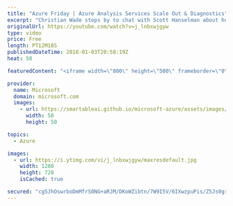 ```yaml
---
title: "Azure Friday | Azure Analysis Services Scale Out & Diagnostics"
excerpt: "Christian Wade stops by to chat with Scott Hanselman about how to use Azure Analysis Services diagnostic logging and query scale out. These features provide high scalability and monitoring for IT-owned \"corporate BI\" and are much easier to set up in Azure than on-premises.  For more information, see:"
originalUrl: https://youtube.com/watch?v=j_lnbxwjgyw
type: video
price: Free
length: PT12M18S
publishedDateTime: 2018-01-03T20:58:19Z
heat: 50

featuredContent: "<iframe width=\"800\" height=\"500\" frameborder=\"0\" src=\"https://www.youtube.com/embed/j_lnbxwjgyw\" allow=\"accelerometer; autoplay; encrypted-media; gyroscope; picture-in-picture\" allowfullscreen></iframe>"

provider:
  name: Microsoft
  domain: microsoft.com
  images:
    - url: https://smartableai.github.io/microsoft-azure/assets/images/organizations/microsoft.com-50x50.jpg
      width: 50
      height: 50

topics:
  - Azure

images:
  - url: https://i.ytimg.com/vi/j_lnbxwjgyw/maxresdefault.jpg
    width: 1280
    height: 720
    isCached: true

secured: "cg5JhOswrboDmMfrS0NG+aRJM/DKoWZibtn/7W9I5V/6IXwzpuPis/Z5Js0grPUjF6sx3KHIlqvJKM/rmecIw9jeRAMuE28RZuaDK3ymO5qVrmA6BKIGr9Kj+evYDo+JvYRfnUXfHWuIe+ksLJZJIZf4mZcw9JL5dQnxPY9Esqbb+rT0yoxOszocguKhr1Okpy//wrVbKDsf1mT/eXya5/Bq68ZQCAgvwQ+8QoUaP6oJdb8pBMOLhFCyT6rjF7LAaS5IMblgPjYdWxec4j03XhVWkdhaDW3B0H/e41xqTZ3fcbnufT2wB3aqsoyJFuQOmxl0pXrnf5UfsQ8gPF3R9iE8hJfdYrCRZ8cvaUtRjCvhWO7YC6DE5LqZIaqW5MPZ4a20O4sCe0l1wZeEDwtUKnknCDVHKzARWdJLzV5UL94=;e1KpO2K4wBbOPseEzR7YtA=="
---
```


